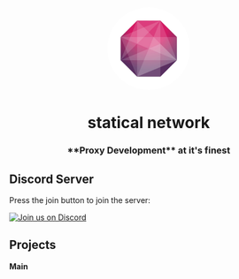 <div align="center">

<img style="border-radius:50%" height="150px" src="https://raw.githubusercontent.com/statical-network/.github/main/main/img/statical-network.png">

<h1>statical network</h1>

<h3>**Proxy Development** at it's finest</h3>

</div>

## Discord Server

Press the join button to join the server:

[![Join us on Discord](https://invidget.switchblade.xyz/egvQmB9wbQ?theme=dark)](https://discord.gg/egvQmB9wbQ)

## Projects

**Main**
